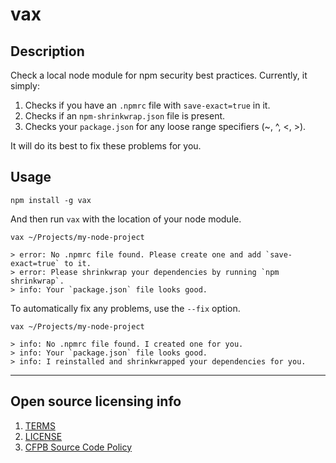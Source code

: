 # vax

## Description

Check a local node module for npm security best practices. Currently, it simply:

1. Checks if you have an `.npmrc` file with `save-exact=true` in it.
1. Checks if an `npm-shrinkwrap.json` file is present.
1. Checks your `package.json` for any loose range specifiers (~, ^, <, >).

It will do its best to fix these problems for you.

## Usage

```
npm install -g vax
```

And then run `vax` with the location of your node module.

```
vax ~/Projects/my-node-project

> error: No .npmrc file found. Please create one and add `save-exact=true` to it.
> error: Please shrinkwrap your dependencies by running `npm shrinkwrap`.
> info: Your `package.json` file looks good.
```

To automatically fix any problems, use the `--fix` option.

```
vax ~/Projects/my-node-project

> info: No .npmrc file found. I created one for you.
> info: Your `package.json` file looks good.
> info: I reinstalled and shrinkwrapped your dependencies for you.
```

----

## Open source licensing info
1. [TERMS](TERMS.md)
2. [LICENSE](LICENSE)
3. [CFPB Source Code Policy](https://github.com/cfpb/source-code-policy/)
